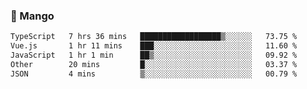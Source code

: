 ### 🥭 Mango

<!--START_SECTION:waka-->

```txt
TypeScript   7 hrs 36 mins   ██████████████████▒░░░░░░   73.75 %
Vue.js       1 hr 11 mins    ███░░░░░░░░░░░░░░░░░░░░░░   11.60 %
JavaScript   1 hr 1 min      ██▒░░░░░░░░░░░░░░░░░░░░░░   09.92 %
Other        20 mins         █░░░░░░░░░░░░░░░░░░░░░░░░   03.37 %
JSON         4 mins          ▒░░░░░░░░░░░░░░░░░░░░░░░░   00.79 %
```

<!--END_SECTION:waka-->
